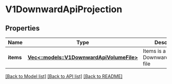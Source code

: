 # V1DownwardApiProjection

## Properties
Name | Type | Description | Notes
------------ | ------------- | ------------- | -------------
**items** | [**Vec<::models::V1DownwardApiVolumeFile>**](io.k8s.kubernetes.pkg.api.v1.DownwardAPIVolumeFile.md) | Items is a list of DownwardAPIVolume file | [optional] [default to null]

[[Back to Model list]](../README.md#documentation-for-models) [[Back to API list]](../README.md#documentation-for-api-endpoints) [[Back to README]](../README.md)


